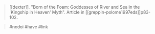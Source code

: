 > [[dexter]]. "Born of the Foam: Goddesses of River and Sea in the 'Kingship in Heaven' Myth". Article in [[greppin-polome1997eds]]p83-102.

> #nodoi #have #link 